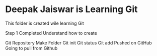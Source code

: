 # Deepak Jaiswar is Learning Git

This folder is created wile learning Git 

Step 1 Completed
Understand how to create

Git Repositery
Make Folder
Git init
Git status
Git add
Pushed on GitHub 
Going to pull from Github
